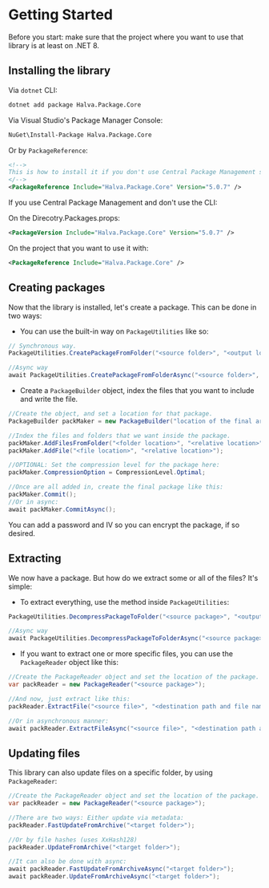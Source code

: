 # Getting Started

Before you start: make sure that the project where you want to use that library is at least on .NET 8.

## Installing the library
Via `dotnet` CLI:
```cmd
dotnet add package Halva.Package.Core
```

Via Visual Studio's Package Manager Console:

```ps
NuGet\Install-Package Halva.Package.Core
```

Or by `PackageReference`:
```xml
<!-->
This is how to install it if you don't use Central Package Management set up.
</-->
<PackageReference Include="Halva.Package.Core" Version="5.0.7" />
```

If you use Central Package Management and don't use the CLI:

On the Direcotry.Packages.props:

```xml
<PackageVersion Include="Halva.Package.Core" Version="5.0.7" />
```

On the project that you want to use it with:

```xml
<PackageReference Include="Halva.Package.Core" />
```

## Creating packages

Now that the library is installed, let's create a package. This can be done in two ways:

- You can use the built-in way on `PackageUtilities` like so:
```cs
// Synchronous way.
PackageUtilities.CreatePackageFromFolder("<source folder>", "<output location>");

//Async way
await PackageUtilities.CreatePackageFromFolderAsync("<source folder>", "<output location>");
```

- Create a `PackageBuilder` object, index the files that you want to include and write the file.

```cs
//Create the object, and set a location for that package.
PackageBuilder packMaker = new PackageBuilder("location of the final archive");

//Index the files and folders that we want inside the package.
packMaker.AddFilesFromFolder("<folder location>", "<relative location>");
packMaker.AddFile("<file location>", "<relative location>");

//OPTIONAL: Set the compression level for the package here:
packMaker.CompressionOption = CompressionLevel.Optimal;

//Once are all added in, create the final package like this:
packMaker.Commit();
//Or in async:
await packMaker.CommitAsync();
```
You can add a password and IV so you can encrypt the package, if so desired.

## Extracting

We now have a package. But how do we extract some or all of the files? It's simple:

- To extract everything, use the method inside `PackageUtilities`:

```cs
PackageUtilities.DecompressPackageToFolder("<source package>", "<output location>");

//Async way
await PackageUtilities.DecompressPackageToFolderAsync("<source package>", "<output location>");
```

- If you want to extract one or more specific files, you can use the `PackageReader` object like this:

```cs
//Create the PackageReader object and set the location of the package.
var packReader = new PackageReader("<source package>");

//And now, just extract like this:
packReader.ExtractFile("<source file>", "<destination path and file name + extension>");

//Or in asynchronous manner:
await packReader.ExtractFileAsync("<source file>", "<destination path and file name + extension>");
```

## Updating files

This library can also update files on a specific folder, by using `PackageReader`:

```cs
//Create the PackageReader object and set the location of the package.
var packReader = new PackageReader("<source package>");

//There are two ways: Either update via metadata:
packReader.FastUpdateFromArchive("<target folder>");

//Or by file hashes (uses XxHash128)
packReader.UpdateFromArchive("<target folder>");

//It can also be done with async:
await packReader.FastUpdateFromArchiveAsync("<target folder>");
await packReader.UpdateFromArchiveAsync("<target folder>");
```